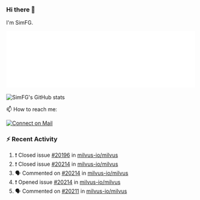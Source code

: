 ### Hi there 👋

I'm SimFG.

![Metrics](/metrics.plugin.followup.user.svg)

![SimFG's GitHub stats](https://github-readme-stats.vercel.app/api?username=SimFG&show_icons=true&theme=radical&count_private=true)

📫 How to reach me:

[![Connect on Mail](https://img.shields.io/badge/Ask%20me-anything-1abc9c.svg)](mailto:1142838399@qq.com)

### :zap: Recent Activity

<!--START_SECTION:activity-->
1. ❗️ Closed issue [#20196](https://github.com/milvus-io/milvus/issues/20196) in [milvus-io/milvus](https://github.com/milvus-io/milvus)
2. ❗️ Closed issue [#20214](https://github.com/milvus-io/milvus/issues/20214) in [milvus-io/milvus](https://github.com/milvus-io/milvus)
3. 🗣 Commented on [#20214](https://github.com/milvus-io/milvus/issues/20214) in [milvus-io/milvus](https://github.com/milvus-io/milvus)
4. ❗️ Opened issue [#20214](https://github.com/milvus-io/milvus/issues/20214) in [milvus-io/milvus](https://github.com/milvus-io/milvus)
5. 🗣 Commented on [#20211](https://github.com/milvus-io/milvus/issues/20211) in [milvus-io/milvus](https://github.com/milvus-io/milvus)
<!--END_SECTION:activity-->

